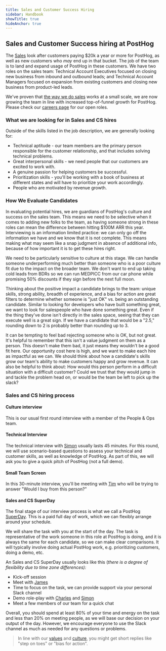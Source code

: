 ```yaml
---
title: Sales and Customer Success Hiring
sidebar: Handbook
showTitle: true
hideAnchor: true
---
```


## Sales and Customer Success hiring at PostHog

The [Sales](/teams/sales-cs) look after customers paying $20k a year or more for PostHog, as well as new customers who _may_ end up in that bucket.  The job of the team is to land and expand usage of PostHog in these customers. We have two roles on the sales team: Technical Account Executives focused on closing new business from inbound and outbound leads; and Technical Account Managers focused on expansion from existing customers and closing new business from product-led leads.

We've proven that [the way we do sales](/sales) works at a small scale, we are now growing the team in line with increased top-of-funnel growth for PostHog. Please check our [careers page](/careers) for our open roles. 

### What we are looking for in Sales and CS hires

Outside of the skills listed in the job description, we are generally looking for: 

*   Technical aptitude - our team members are the primary person responsible for the customer relationship, and that includes solving technical problems.
*   Great interpersonal skills - we need people that our customers are excited to work with.
*   A genuine passion for helping customers be successful.
*   Prioritization skills - you'll be working with a book of business at different states and will have to prioritize your work accordingly.
*   People who are motivated by revenue growth.

### How We Evaluate Candidates

In evaluating potential hires, we are guardians of PostHog's culture and success on the sales team. This means we need to be selective when it comes to adding new folks to the team, as having someone strong in these roles can mean the difference between hitting $100M ARR this year. Interviewing is an information limited practice: we can only go off the information we have and we know that it is not complete. This means making what may seem like a snap judgment in absence of additional info, because of how important it is to get these hires right.

We need to be particularly sensitive to culture at this stage. We can handle someone underperforming much better than someone who is a poor culture fit due to the impact on the broader team. We don't want to end up taking cold leads from BDRs so we can run MEDPICC from our car phone while promising 50% discounts if they sign before the next full moon.

Thinking about the positive impact a candidate brings to the team: unique skills, strong ability, breadth of experience, and a bias for action are great filters to determine whether someone is "just OK" vs. being an outstanding candidate. Similar to looking for developers who have built something great, we want to look for salespeople who have done something great. Even if the thing they've done isn't directly in the sales space, seeing that they can execute well is a great sign. If we have a candidate that would be a "2.5," rounding down to 2 is probably better than rounding up to 3.

It can be tempting to feel bad rejecting someone who is OK, but not great. It's helpful to remember that this isn't a value judgment on them as a person. This doesn't make them bad, it just means they wouldn't be a good fit here. Our opportunity cost here is high, and we want to make each hire as impactful as we can. We should think about how a candidate's skills grow our team's ability to make customers happy and grow revenue. It can also be helpful to think about: How would this person perform in a difficult situation with a difficult customer? Could we trust that they would jump in and tackle the problem head on, or would be the team be left to pick up the slack?

### Sales and CS hiring process 

#### Culture interview

This is our usual first round interview with a member of the People & Ops team. 

#### Technical Interview 

The technical interview with [Simon](/community/profiles/28895) usually lasts 45 minutes.  For this round, we will use scenario-based questions to assess your technical and customer skills, as well as knowledge of PostHog. As part of this, we will ask you to give a quick pitch of PostHog (not a full demo). 

#### Small Team Screen

In this 30-minute interview, you'll be meeting with [Tim](/tim) who will be trying to answer "Would I buy from this person?"

#### Sales and CS SuperDay

The final stage of our interview process is what we call a PostHog [SuperDay](/handbook/people/hiring-process#posthog-superday). This is a paid full day of work, which we can flexibly arrange around your schedule. 

We will share the task with you at the start of the day. The task is representative of the work someone in this role at PostHog is doing, and it is always the same for each candidate, so we can make clear comparisons. It will typically involve doing actual PostHog work, e.g. prioritizing customers, doing a demo, etc. 

An Sales and CS SuperDay usually looks like this  (_there is a degree of flexibility due to time zone differences):_

*   Kick-off session
*   Meet with [James](/james)
*   Time to focus on the task, we can provide support via your personal Slack channel 
*   Demo role-play with [Charles](/charles) and [Simon](/community/profiles/28895)
*   Meet a few members of our team for a quick chat

Overall, you should spend at least 80% of your time and energy on the task and less than 20% on meeting people, as we will base our decision on your output of the day. However, we encourage everyone to use the Slack channel as much as needed for any questions or problems. 

> In line with our [values](/handbook/company/values) and [culture](/handbook/company/culture), you might get short replies like "step on toes" or "bias for action".
